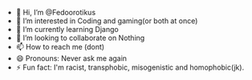 - 👋 Hi, I’m @Fedoorotikus
- 👀 I’m interested in Coding and gaming(or both at once)
- 🌱 I’m currently learning Django
- 💞️ I’m looking to collaborate on Nothing
- 📫 How to reach me (dont)
- 😄 Pronouns: Never ask me again
- ⚡ Fun fact: I'm racist, transphobic, misogenistic and homophobic(jk).

<!---
Fedoorotikus/Fedoorotikus is a ✨ special ✨ repository because its `README.md` (this file) appears on your GitHub profile.
You can click the Preview link to take a look at your changes.
--->
